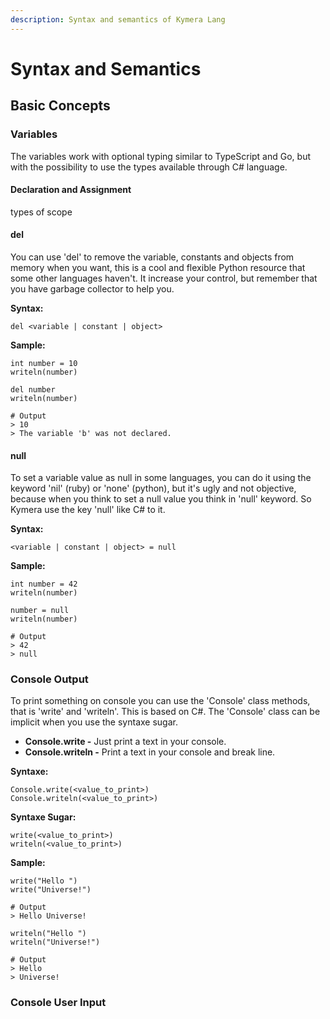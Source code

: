 ```yaml
---
description: Syntax and semantics of Kymera Lang
---
```


# Syntax and Semantics

## Basic Concepts

### Variables

The variables work with optional typing similar to TypeScript and Go, but with the possibility to use the types available through C\# language.

#### Declaration and Assignment

 types of scope

#### del

You can use 'del' to remove the variable, constants and objects from memory when you want, this is a cool and flexible Python resource that some other languages haven't. It increase your control, but remember that you have garbage collector to help you.

 **Syntax:**

```text
del <variable | constant | object>
```

 **Sample:**

```text
int number = 10
writeln(number)

del number
writeln(number)

# Output
> 10
> The variable 'b' was not declared.
```

#### null

 To set a variable value as null in some languages, you can do it using the keyword 'nil' \(ruby\) or 'none' \(python\), but it's ugly and not objective, because when you think to set a null value you think in 'null' keyword. So Kymera use the key 'null' like C\# to it.

 **Syntax:**

```text
<variable | constant | object> = null
```

 **Sample:**

```text
int number = 42
writeln(number)

number = null
writeln(number)

# Output
> 42
> null
```

### Console Output

To print something on console you can use the 'Console' class methods, that is 'write' and 'writeln'. This is based on C\#. The 'Console' class can be implicit when you use the syntaxe sugar.

* **Console.write -** Just print a text in your console.
* **Console.writeln -** Print a text in your console and break line.

 **Syntaxe:**

```text
Console.write(<value_to_print>)
Console.writeln(<value_to_print>)
```

 **Syntaxe Sugar:**

```text
write(<value_to_print>)
writeln(<value_to_print>)
```

 **Sample:**

```text
write("Hello ")
write("Universe!")

# Output
> Hello Universe!
```

```text
writeln("Hello ")
writeln("Universe!")

# Output
> Hello 
> Universe!
```

### Console User Input



